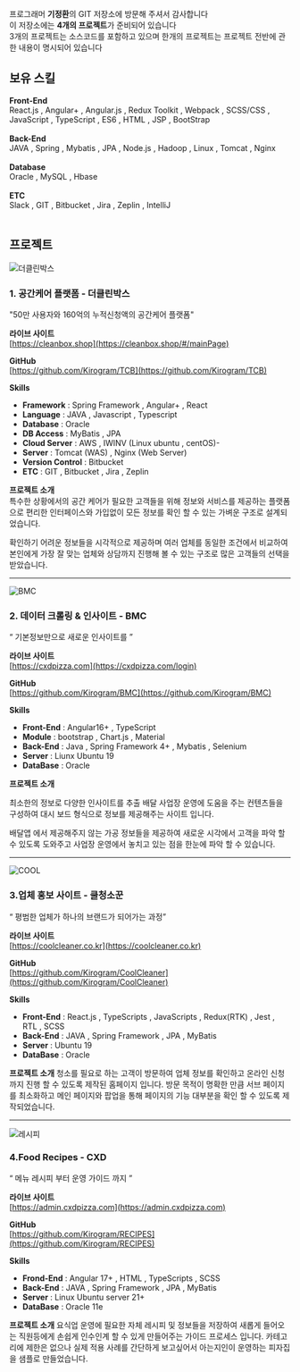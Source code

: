 
프로그래머 **기정환**의 GIT 저장소에 방문해 주셔서 감사합니다  
이 저장소에는 **4개의 프로젝트**가 준비되어 있습니다  
3개의 프로젝트는 소스코드를 포함하고 있으며 한개의 프로젝트는 프로젝트 전반에 관한 내용이 명시되어 있습니다

## 보유 스킬
**Front-End**   
React.js , Angular+ , Angular.js , Redux Toolkit , Webpack , SCSS/CSS , JavaScript , TypeScript , ES6 , HTML , JSP , BootStrap  <br><br>
**Back-End**  
JAVA , Spring , Mybatis , JPA , Node.js , Hadoop , Linux , Tomcat , Nginx  <br><br>
**Database**  
Oracle , MySQL , Hbase  <br><br>
**ETC**  
Slack , GIT , Bitbucket , Jira , Zeplin , IntelliJ<br><br>

## 프로젝트

![더클린박스](https://coolcleaner.co.kr/fileDownLoad/1708113867996rr.jpg)
### 1. 공간케어 플랫폼 - 더클린박스
   "50만 사용자와 160억의 누적신청액의 공간케어 플랫폼"

   **라이브 사이트**  
   [https://cleanbox.shop](https://cleanbox.shop/#/mainPage)  

   **GitHub**  
   [https://github.com/Kirogram/TCB](https://github.com/Kirogram/TCB)  
   
   **Skills**

- **Framework** : Spring Framework , Angular+ , React
- **Language** : JAVA , Javascript , Typescript
- **Database** : Oracle
- **DB Access** : MyBatis , JPA
- **Cloud Server** : AWS , IWINV (Linux ubuntu , centOS)- 
- **Server** : Tomcat (WAS) , Nginx (Web Server)
- **Version Control** : Bitbucket
- **ETC** : GIT , Bitbucket , Jira , Zeplin

**프로젝트 소개**  
특수한 상황에서의 공간 케어가 필요한 고객들을 위해 정보와 서비스를 제공하는 플랫폼으로 편리한 인터페이스와 가입없이 모든 정보를 확인 할 수 있는 가벼운 구조로 설계되었습니다.  

확인하기 어려운 정보들을 시각적으로 제공하며 여러 업체를 동일한 조건에서 비교하여 본인에게 가장 잘 맞는 업체와 상담까지 진행해 볼 수 있는 구조로 많은 고객들의 선택을 받았습니다.  

---
![BMC](https://coolcleaner.co.kr/fileDownLoad/1708117196450SSD.jpg)
### 2. 데이터 크롤링 & 인사이트 - BMC  
“ 기본정보만으로 새로운 인사이트를 ”

 **라이브 사이트**  
[https://cxdpizza.com](https://cxdpizza.com/login)  

**GitHub**  
[https://github.com/Kirogram/BMC](https://github.com/Kirogram/BMC)  

**Skills**  
- **Front-End** : Angular16+ , TypeScript  
- **Module** : bootstrap , Chart.js , Material  
- **Back-End** : Java , Spring Framework 4+ , Mybatis , Selenium  
- **Server** : Liunx Ubuntu 19  
- **DataBase** : Oracle  

**프로젝트 소개** 
   
최소한의 정보로 다양한 인사이트를 추출 배달 사업장 운영에 도움을 주는 컨텐츠들을 구성하여
대시 보드 형식으로 정보를 제공해주는 사이트 입니다.

배달앱 에서 제공해주지 않는 가공 정보들을 제공하여 새로운 시각에서 고객을 파악 할 수 있도록 도와주고 사업장 운영에서 놓치고 있는 점을 한눈에 파악 할 수 있습니다.

---
![COOL](https://camo.githubusercontent.com/5f46d882f0000c16e33d028dce0ebafb99be6ea1e786a036984647001d6c4689/68747470733a2f2f636f6f6c636c65616e65722e636f2e6b722f66696c65446f776e4c6f61642f3137303632393338343335353270635f6d6f62696c652e706e67)
### 3.업체 홍보 사이트 - 쿨청소꾼
“ 평범한 업체가 하나의 브랜드가 되어가는 과정”


 **라이브 사이트**  
[https://coolcleaner.co.kr](https://coolcleaner.co.kr)  

**GitHub**  
[https://github.com/Kirogram/CoolCleaner](https://github.com/Kirogram/CoolCleaner)  


**Skills**  
- **Front-End** : React.js , TypeScripts , JavaScripts , Redux(RTK) , Jest , RTL , SCSS  
- **Back-End** : JAVA , Spring Framework , JPA , MyBatis  
- **Server** : Ubuntu 19  
- **DataBase** : Oracle  

**프로젝트 소개** 
청소를 필요로 하는 고객이 방문하여 업체 정보를 확인하고 온라인 신청까지 진행 할 수 있도록 제작된 홈페이지 입니다. 방문 목적이 명확한 만큼 서브 페이지를 최소화하고 메인 페이지와 팝업을 통해 페이지의 기능 대부분을 확인 할 수 있도록 제작되었습니다.

---
![레시피](https://coolcleaner.co.kr/fileDownLoad/170811799500644.jpg)
### 4.Food Recipes - CXD
“ 메뉴 레시피 부터 운영 가이드 까지 ”

 **라이브 사이트**  
[https://admin.cxdpizza.com](https://admin.cxdpizza.com)  

**GitHub**  
[https://github.com/Kirogram/RECIPES](https://github.com/Kirogram/RECIPES)  
   
**Skills**  
- **Frond-End** : Angular 17+ , HTML , TypeScripts , SCSS  
- **Back-End** : JAVA , Spring Framework , JPA , MyBatis  
- **Server**  : Linux Ubuntu server 21+  
- **DataBase** : Oracle 11e  

**프로젝트 소개** 
요식업 운영에 필요한 자체 레시피 및 정보들을 저장하여 새롭게 들어오는 직원등에게 손쉽게 인수인계 할 수 있게 만들어주는 가이드 프로세스 입니다. 카테고리에 제한은 없으나 실제 적용 사례를 간단하게 보고싶어서 아는지인이 운영하는 피자집을 샘플로 만들었습니다.

